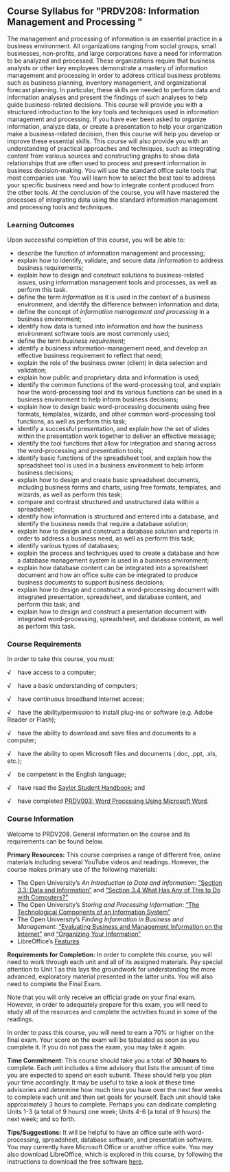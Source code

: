 Course Syllabus for "PRDV208: Information Management and Processing "
---------------------------------------------------------------------

The management and processing of information is an essential practice in
a business environment. All organizations ranging from social groups,
small businesses, non-profits, and large corporations have a need for
information to be analyzed and processed. These organizations require
that business analysts or other key employees demonstrate a mastery of
information management and processing in order to address critical
business problems such as business planning, inventory management, and
organizational forecast planning. In particular, these skills are needed
to perform data and information analyses and present the findings of
such analyses to help guide business-related decisions. This course will
provide you with a structured introduction to the key tools and
techniques used in information management and processing. If you have
ever been asked to organize information, analyze data, or create a
presentation to help your organization make a business-related decision,
then this course will help you develop or improve these essential
skills. This course will also provide you with an understanding of
practical approaches and techniques, such as integrating content from
various sources and constructing graphs to show data relationships that
are often used to process and present information in business
decision-making. You will use the standard office suite tools that most
companies use. You will learn how to select the best tool to address
your specific business need and how to integrate content produced from
the other tools. At the conclusion of the course, you will have mastered
the processes of integrating data using the standard information
management and processing tools and techniques.

### Learning Outcomes

Upon successful completion of this course, you will be able to:

-   describe the function of information management and processing;
-   explain how to identify, validate, and secure data /information to
    address business requirements;
-   explain how to design and construct solutions to business-related
    issues, using information management tools and processes, as well as
    perform this task.
-   define the term *information* as it is used in the context of a
    business environment, and identify the difference between
    information and data;
-   define the concept of *information management and processing* in a
    business environment;
-   identify how data is turned into information and how the business
    environment software tools are most commonly used;
-   define the term *business requirement*;
-   identify a business information-management need, and develop an
    effective business requirement to reflect that need;
-   explain the role of the business owner (client) in data selection
    and validation;
-   explain how public and proprietary data and information is used;
-   identify the common functions of the word-processing tool, and
    explain how the word-processing tool and its various functions can
    be used in a business environment to help inform business decisions;
-   explain how to design basic word-processing documents using free
    formats, templates, wizards, and other common word-processing tool
    functions, as well as perform this task;
-   identify a successful presentation, and explain how the set of
    slides within the presentation work together to deliver an effective
    message;
-   identify the tool functions that allow for integration and sharing
    across the word-processing and presentation tools;
-   identify basic functions of the spreadsheet tool, and explain how
    the spreadsheet tool is used in a business environment to help
    inform business decisions;
-   explain how to design and create basic spreadsheet documents,
    including business forms and charts, using free formats, templates,
    and wizards, as well as perform this task;
-   compare and contrast structured and unstructured data within a
    spreadsheet;
-   identify how information is structured and entered into a database,
    and identify the business needs that require a database solution;
-   explain how to design and construct a database solution and reports
    in order to address a business need, as well as perform this task;
-   identify various types of databases;
-   explain the process and techniques used to create a database and how
    a database management system is used in a business environment;
-   explain how database content can be integrated into a spreadsheet
    document and how an office suite can be integrated to produce
    business documents to support business decisions;
-   explain how to design and construct a word-processing document with
    integrated presentation, spreadsheet, and database content, and
    perform this task; and
-   explain how to design and construct a presentation document with
    integrated word-processing, spreadsheet, and database content, as
    well as perform this task.

### Course Requirements

In order to take this course, you must:  
  
 √    have access to a computer;  
  
 √    have a basic understanding of computers;  
  
 √    have continuous broadband Internet access;  
  
 √    have the ability/permission to install plug-ins or software (e.g.
Adobe Reader or Flash);  
  
 √    have the ability to download and save files and documents to a
computer;  
  
 √    have the ability to open Microsoft files and documents (.doc,
.ppt, .xls, etc.);  
  
 √    be competent in the English language;  
  
 √    have read the [Saylor Student
Handbook](http://www.saylor.org/site/wp-content/uploads/2012/05/Saylor-StudentHandbook.pdf);
and  
  
 √    have completed [PRDV003: Word Processing Using Microsoft
Word](http://www.saylor.org/courses/prdv003/).

### Course Information

Welcome to PRDV208. General information on the course and its
requirements can be found below.  
  
 **Primary Resources:** This course comprises a range of different free,
online materials including several YouTube videos and readings. However,
the course makes primary use of the following materials:  

-   The Open University’s *An Introduction to Data and
    Information*: [“Section 3.3: Data and
    Information”](http://openlearn.open.ac.uk/mod/oucontent/view.php?id=397573&section=3.3) and
    [“Section 3.4 What Has Any of This to Do with
    Computers?”](http://openlearn.open.ac.uk/mod/oucontent/view.php?id=397573&section=3.4)
-   The Open University’s *Storing and Processing Information*: [“The
    Technological Components of an Information
    System”](http://openlearn.open.ac.uk/mod/oucontent/view.php?id=405234&section=1)
-   The Open University’s *Finding Information in Business and
    Management*: [“Evaluating Business and Management Information on the
    Internet”](http://openlearn.open.ac.uk/mod/oucontent/view.php?id=397349&section=4.1) and
    [“Organizing Your
    Information”](http://openlearn.open.ac.uk/mod/oucontent/view.php?id=397349&section=5.1)
-   LibreOffice’s [Features](http://www.libreoffice.org/features/)

**Requirements for Completion:** In order to complete this course, you
will need to work through each unit and all of its assigned materials.
Pay special attention to Unit 1 as this lays the groundwork for
understanding the more advanced, exploratory material presented in the
latter units. You will also need to complete the Final Exam.  
  
 Note that you will only receive an official grade on your final exam.
However, in order to adequately prepare for this exam, you will need to
study all of the resources and complete the activities found in some of
the readings.  
  
 In order to pass this course, you will need to earn a 70% or higher on
the final exam. Your score on the exam will be tabulated as soon as you
complete it. If you do not pass the exam, you may take it again.  
  
 **Time Commitment:** This course should take you a total of **30
hours** to complete. Each unit includes a time advisory that lists the
amount of time you are expected to spend on each subunit. These should
help you plan your time accordingly. It may be useful to take a look at
these time advisories and determine how much time you have over the next
few weeks to complete each unit and then set goals for yourself. Each
unit should take approximately 3 hours to complete. Perhaps you can
dedicate completing Units 1-3 (a total of 9 hours) one week; Units 4-6
(a total of 9 hours) the next week; and so forth.  
  
 **Tips/Suggestions:** It will be helpful to have an office suite with
word-processing, spreadsheet, database software, and presentation
software. You may currently have Microsoft Office or another office
suite. You may also download LibreOffice, which is explored in this
course, by following the instructions to download the free software
[here](http://www.libreoffice.org/download/).  
  

